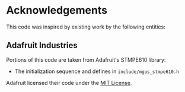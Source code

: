 # Acknowledgements

This code was inspired by existing work by the following entities:

## Adafruit Industries

Portions of this code are taken from Adafruit's STMPE610 library:
*   The initialization sequence and defines in `include/mgos_stmpe610.h`

Adafruit licensed their code under the [MIT License](https://opensource.org/licenses/MIT).
